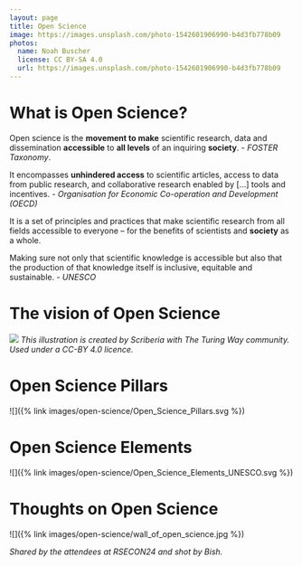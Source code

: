 ```yaml
---
layout: page
title: Open Science
image: https://images.unsplash.com/photo-1542601906990-b4d3fb778b09
photos:
  name: Noah Buscher
  license: CC BY-SA 4.0
  url: https://images.unsplash.com/photo-1542601906990-b4d3fb778b09
---
```


# What is Open Science?

Open science is the **movement to make** scientific research, data and dissemination **accessible** to **all levels** of an inquiring **society**. - *FOSTER Taxonomy*.

It encompasses **unhindered access** to scientific articles, access to data from public research, and collaborative research enabled by [...] tools and incentives. - *Organisation for Economic Co-operation and Development (OECD)*

It is a set of principles and practices that make scientific research from all fields accessible to everyone – for the benefits of scientists and **society** as a whole.
 
Making sure not only that scientific knowledge is accessible but also that the production of that knowledge itself is inclusive, equitable and sustainable. - *UNESCO*

# The vision of Open Science

![](https://www.publicengagement.ac.uk/sites/default/files/styles/general_/public/2024-08/Scriberia%20crop.png?itok=BMxzsq4B)
*This illustration is created by Scriberia with The Turing Way community. Used under a CC-BY 4.0 licence.*

# Open Science Pillars

![]({% link images/open-science/Open_Science_Pillars.svg %})


# Open Science Elements

![]({% link images/open-science/Open_Science_Elements_UNESCO.svg %})

# Thoughts on Open Science

![]({% link images/open-science/wall_of_open_science.jpg %})

*Shared by the attendees at RSECON24 and shot by Bish.*